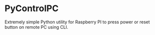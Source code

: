 # PyControlPC
Extremely simple Python utility for Raspberry PI to press power or reset button on remote PC using CLI.
